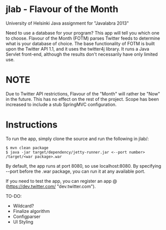 jlab - Flavour of the Month
====

University of Helsinki Java assignment for "Javalabra 2013"

Need to use a database for your program? This app will tell you which one to choose.
Flavour of the Month (FOTM) parses Twitter feeds to determine what is your database of choice.
The base functionality of FOTM is built upon the Twitter API 1.1, and it uses the twitter4j library.
It runs a Java Servlet front-end, although the results don't necessarily have only limited use.

# NOTE
Due to Twitter API restrictions, Flavour of the "Month" will rather be "Now" in the future. This has no effect on the rest of the project. Scope has been increased to include a stub SpringMVC configuration.

# Instructions
To run the app, simply clone the source and run the following in jlab/:
```shell
$ mvn clean package
$ java -jar target/dependency/jetty-runner.jar <--port number> /target/<war package>.war
```

By default, the app runs at port 8080, so use localhost:8080. By specifying --port before the .war package, you can run it at any available port. 

If you need to test the app, you can register an app @ (https://dev.twitter.com/ "dev.twitter.com").

TO-DO:
 * Wildcard?
 * Finalize algorithm
 * Configparser
 * UI Styling
